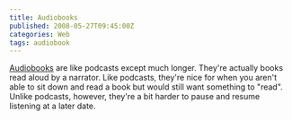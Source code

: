 ```yaml
---
title: Audiobooks
published: 2008-05-27T09:45:00Z
categories: Web
tags: audiobook
---
```


<p>
<a href="http://www.audible.com/">Audiobooks</a> are like podcasts except much longer.  They're actually books read aloud by a narrator.  Like podcasts, they're nice for when you aren't able to sit down and read a book but would still want something to "read".  Unlike podcasts, however, they're a bit harder to pause and resume listening at a later date.
</p>

